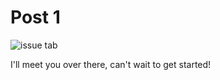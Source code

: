 # Post 1


![issue tab](https://lab.github.com/public/images/issue_tab.png)

I'll meet you over there, can't wait to get started!
